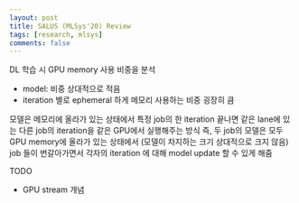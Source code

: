 ```yaml
---
layout: post
title: SALUS (MLSys'20) Review
tags: [research, mlsys]
comments: false
---
```


DL 학습 시 GPU memory 사용 비중을 분석
- model: 비중 상대적으로 적음
- iteration 별로 ephemeral 하게 메모리 사용하는 비중 굉장히 큼

모델은 메모리에 올라가 있는 상태에서 특정 job의 한 iteration 끝나면 같은 lane에 있는 다른 job의 iteration을 같은 GPU에서 실행해주는 방식
즉, 두 job의 모델은 모두 GPU memory에 올라가 있는 상태에서 (모델이 차지하는 크기 상대적으로 크지 않음) job 들이 번갈아가면서 각자의 iteration 에 대해 model update 할 수 있게 해줌


TODO
- GPU stream 개념